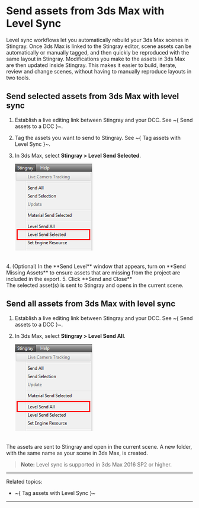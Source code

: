 # Send assets from 3ds Max with Level Sync

Level sync workflows let you automatically rebuild your 3ds Max scenes in Stingray. Once 3ds Max is linked to the Stingray editor, scene assets can be automatically or manually tagged, and then quickly be reproduced with the same layout in Stingray. Modifications you make to the assets in 3ds Max are then updated inside Stingray. This makes it easier to build, iterate, review and change scenes, without having to manually reproduce layouts in two tools.

## Send selected assets from 3ds Max with level sync

1. Establish a live editing link between Stingray and your DCC. See ~{ Send assets to a DCC }~.
2. Tag the assets you want to send to Stingray. See ~{ Tag assets with Level Sync }~.
3. In 3ds Max, select **Stingray > Level Send Selected**.

  	![Level Send Selected](../../images/level_sync_send_selected.png)
<br>
4. (Optional) In the **Send Level** window that appears, turn on **Send Missing Assets** to ensure assets that are missing from the project are included in the export.
5. Click **Send and Close**
<br>
  The selected asset(s) is sent to Stingray and opens in the current scene.

## Send all assets from 3ds Max with level sync
1. Establish a live editing link between Stingray and your DCC. See ~{ Send assets to a DCC }~.
2. In 3ds Max, select **Stingray > Level Send All**.

  	![Level Send All](../../images/level_sync_send_all.png)
<br>
  The assets are sent to Stingray and open in the current scene. A new folder, with the same name as your scene in 3ds Max, is created.

>**Note:** Level sync is supported in 3ds Max 2016 SP2 or higher.

---
Related topics:
- ~{ Tag assets with Level Sync }~
---
